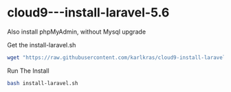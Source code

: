 # cloud9---install-laravel-5.6
Also install phpMyAdmin, without Mysql upgrade

Get the install-laravel.sh
```sh
wget "https://raw.githubusercontent.com/karlkras/cloud9-install-laravel-5.5/master/install-laravel.sh"
```

Run The Install
```sh
bash install-laravel.sh
```
